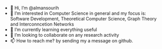 - 👋 Hi, I’m @almansourih
- 👀 I’m interested in Computer Science in general and my focus is: Software Development, Theoretical Computer Science, Graph Theory and Interconncetion Networks
- 🌱 I’m currently learning everything useful
- 💞️ I’m looking to collaborate on any research activity
- 📫 How to reach me? by sending my a message on github.

<!---
almansourih/almansourih is a ✨ special ✨ repository because its `README.md` (this file) appears on your GitHub profile.
You can click the Preview link to take a look at your changes.
--->
